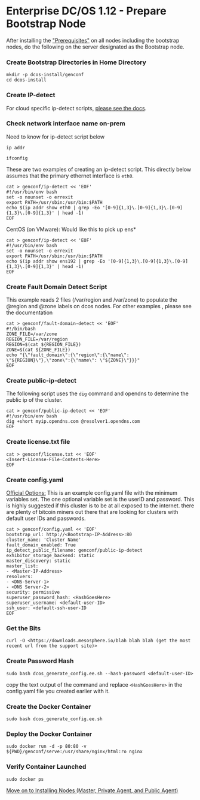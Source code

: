 # Enterprise DC/OS 1.12 - Prepare Bootstrap Node
After installing the ["Prerequisites"](https://github.com/jdyver/Enterprise-DC-OS-LATEST-Install-Cheatsheet/blob/master/1%20-%20Prerequisites.md) on all nodes including the bootstrap nodes, do the following on the server designated as the Bootstrap node.

### Create Bootstrap Directories in Home Directory
```
mkdir -p dcos-install/genconf
cd dcos-install
```

### Create IP-detect
For cloud specific ip-detect scripts, [please see the docs](https://docs.mesosphere.com/1.13/installing/production/deploying-dcos/installation/#create-an-ip-detection-script).

### Check network interface name on-prem
Need to know for ip-detect script below
```
ip addr

ifconfig
```
These are two examples of creating an ip-detect script.  This directly below assumes that the primary ethernet interface is `eth0`.
```
cat > genconf/ip-detect << 'EOF'
#!/usr/bin/env bash
set -o nounset -o errexit
export PATH=/usr/sbin:/usr/bin:$PATH
echo $(ip addr show eth0 | grep -Eo '[0-9]{1,3}\.[0-9]{1,3}\.[0-9]{1,3}\.[0-9]{1,3}' | head -1)
EOF
```
CentOS (on VMware):
Would like this to pick up ens*
```
cat > genconf/ip-detect << 'EOF'
#!/usr/bin/env bash
set -o nounset -o errexit
export PATH=/usr/sbin:/usr/bin:$PATH
echo $(ip addr show ens192 | grep -Eo '[0-9]{1,3}\.[0-9]{1,3}\.[0-9]{1,3}\.[0-9]{1,3}' | head -1)
EOF
```

### Create Fault Domain Detect Script
This example reads 2 files (/var/region and /var/zone) to populate the @region and @zone labels on dcos nodes.  For other examples , please see the documentation  
```
cat > genconf/fault-domain-detect << 'EOF'
#!/bin/bash
ZONE_FILE=/var/zone
REGION_FILE=/var/region
REGION=$(cat ${REGION_FILE})
ZONE=$(cat ${ZONE_FILE})
echo "{\"fault_domain\":{\"region\":{\"name\": \"${REGION}\"},\"zone\":{\"name\": \"${ZONE}\"}}}"
EOF
```

### Create public-ip-detect
The following script uses the `dig` command and opendns to determine the public ip of the cluster.
```
cat > genconf/public-ip-detect << 'EOF'
#!/usr/bin/env bash
dig +short myip.opendns.com @resolver1.opendns.com
EOF
```

### Create license.txt file
```
cat > genconf/license.txt << 'EOF'
<Insert-License-File-Contents-Here>
EOF
```

### Create config.yaml

[Official Options:](https://docs.mesosphere.com/1.13/installing/production/deploying-dcos/configuration/examples/)
This is an example config.yaml file with the minimum variables set.  The one optional variable set is the userID and password.  This is highly suggested if this cluster is to be at all exposed to the internet.  there are plenty of bitcoin miners out there that are looking for clusters with default user IDs and passwords.
```
cat > genconf/config.yaml << 'EOF'
bootstrap_url: http://<Bootstrap-IP-Address>:80
cluster_name: 'Cluster Name'
fault_domain_enabled: True
ip_detect_public_filename: genconf/public-ip-detect
exhibitor_storage_backend: static
master_discovery: static
master_list:
- <Master-IP-Address> 
resolvers:
- <DNS-Server-1>
- <DNS Server-2>
security: permissive
superuser_password_hash: <HashGoesHere>
superuser_username: <default-user-ID>
ssh_user: <default-ssh-user-ID
EOF
```

### Get the Bits
```
curl -O <https://downloads.mesosphere.io/blah blah blah (get the most recent url from the support site)>
```

### Create Password Hash
```
sudo bash dcos_generate_config.ee.sh --hash-password <default-user-ID>
```
copy the text output of the command and replace `<HashGoesHere>` in the config.yaml file you created earlier with it.

### Create the Docker Container
```
sudo bash dcos_generate_config.ee.sh
```

### Deploy the Docker Container
```
sudo docker run -d -p 80:80 -v ${PWD}/genconf/serve:/usr/share/nginx/html:ro nginx
```
### Verify Container Launched
```
sudo docker ps
```

[Move on to Installing Nodes (Master, Private Agent, and Public Agent)](https://github.com/jdyver/Enterprise-DC-OS-LATEST-Install-Cheatsheet/blob/master/3%20-%20Installation.md)

